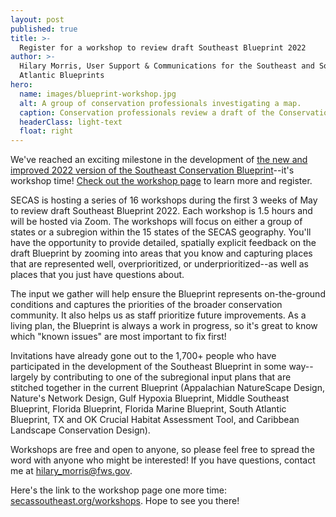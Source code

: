 ```yaml
---
layout: post
published: true
title: >-
  Register for a workshop to review draft Southeast Blueprint 2022
author: >-
  Hilary Morris, User Support & Communications for the Southeast and South
  Atlantic Blueprints
hero:
  name: images/blueprint-workshop.jpg
  alt: A group of conservation professionals investigating a map.
  caption: Conservation professionals review a draft of the Conservation Blueprint at a workshop in the South Atlantic subregion.
  headerClass: light-text
  float: right
---
```

We've reached an exciting milestone in the development of <a href="https://secassoutheast.org/2021/07/30/Progress-toward-a-more-consistent-Southeast-Blueprint-in-2022.html">the new and improved 2022 version of the Southeast Conservation Blueprint</a>--it's workshop time! <a href="secassoutheast.org/workshops">Check out the workshop page</a> to learn more and register.

SECAS is hosting a series of 16 workshops during the first 3 weeks of May to review draft Southeast Blueprint 2022. Each workshop is 1.5 hours and will be hosted via Zoom. The workshops will focus on either a group of states or a subregion within the 15 states of the SECAS geography.<!--more--> You'll have the opportunity to provide detailed, spatially explicit feedback on the draft Blueprint by zooming into areas that you know and capturing places that are represented well, overprioritized, or underprioritized--as well as places that you just have questions about.

The input we gather will help ensure the Blueprint represents on-the-ground conditions and captures the priorities of the broader conservation community. It also helps us as staff prioritize future improvements. As a living plan, the Blueprint is always a work in progress, so it's great to know which "known issues" are most important to fix first!

Invitations have already gone out to the 1,700+ people who have participated in the development of the Southeast Blueprint in some way--largely by contributing to one of the subregional input plans that are stitched together in the current Blueprint (Appalachian NatureScape Design, Nature's Network Design, Gulf Hypoxia Blueprint, Middle Southeast Blueprint, Florida Blueprint, Florida Marine Blueprint, South Atlantic Blueprint, TX and OK Crucial Habitat Assessment Tool, and Caribbean Landscape Conservation Design).

Workshops are free and open to anyone, so please feel free to spread the word with anyone who might be interested! If you have questions, contact me at hilary_morris@fws.gov.

Here's the link to the workshop page one more time: [secassoutheast.org/workshops](secassoutheast.org/workshops). Hope to see you there!
